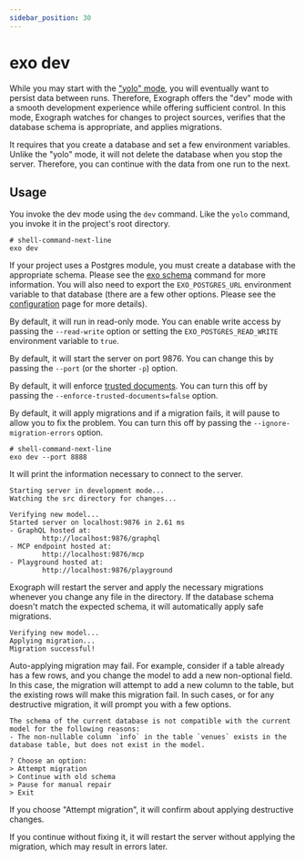 ```yaml
---
sidebar_position: 30
---
```


# exo dev

While you may start with the ["yolo" mode](yolo.md), you will eventually want to persist data between runs. Therefore, Exograph offers the "dev" mode with a smooth development experience while offering sufficient control. In this mode, Exograph watches for changes to project sources, verifies that the database schema is appropriate, and applies migrations.

It requires that you create a database and set a few environment variables. Unlike the "yolo" mode, it will not delete the database when you stop the server. Therefore, you can continue with the data from one run to the next.

## Usage

You invoke the dev mode using the `dev` command. Like the `yolo` command, you invoke it in the project's root directory.

```shell-session
# shell-command-next-line
exo dev
```

If your project uses a Postgres module, you must create a database with the appropriate schema. Please see the [exo schema](schema/create.md) command for more information. You will also need to export the `EXO_POSTGRES_URL` environment variable to that database (there are a few other options. Please see the [configuration](/postgres/configuration.md) page for more details).

By default, it will run in read-only mode. You can enable write access by passing the `--read-write` option or setting the `EXO_POSTGRES_READ_WRITE` environment variable to `true`.

By default, it will start the server on port 9876. You can change this by passing the `--port` (or the shorter `-p`) option.

By default, it will enforce [trusted documents](../../production/trusted-documents.md). You can turn this off by passing the `--enforce-trusted-documents=false` option.

By default, it will apply migrations and if a migration fails, it will pause to allow you to fix the problem. You can turn this off by passing the `--ignore-migration-errors` option.

```shell-session
# shell-command-next-line
exo dev --port 8888
```

It will print the information necessary to connect to the server.

```shell-session
Starting server in development mode...
Watching the src directory for changes...

Verifying new model...
Started server on localhost:9876 in 2.61 ms
- GraphQL hosted at:
        http://localhost:9876/graphql
- MCP endpoint hosted at:
        http://localhost:9876/mcp
- Playground hosted at:
        http://localhost:9876/playground
```

Exograph will restart the server and apply the necessary migrations whenever you change any file in the directory. If the database schema doesn't match the expected schema, it will automatically apply safe migrations.

```shell-session
Verifying new model...
Applying migration...
Migration successful!
```

Auto-applying migration may fail. For example, consider if a table already has a few rows, and you change the model to add a new non-optional field. In this case, the migration will attempt to add a new column to the table, but the existing rows will make this migration fail. In such cases, or for any destructive migration, it will prompt you with a few options.

```shell-session
The schema of the current database is not compatible with the current model for the following reasons:
- The non-nullable column `info` in the table `venues` exists in the database table, but does not exist in the model.

? Choose an option:
> Attempt migration
> Continue with old schema
> Pause for manual repair
> Exit
```

If you choose "Attempt migration", it will confirm about applying destructive changes.

If you continue without fixing it, it will restart the server without applying the migration, which may result in errors later.
